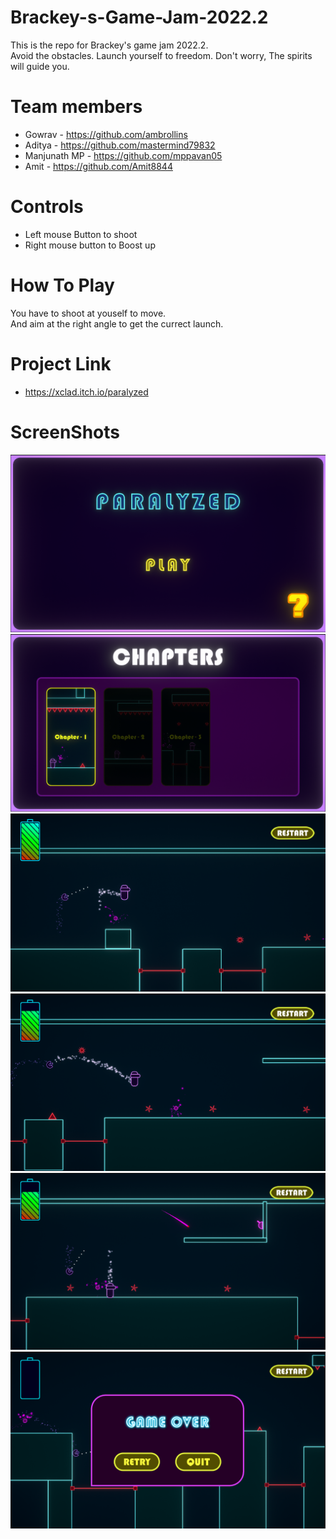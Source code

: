 # Brackey-s-Game-Jam-2022.2
This is the repo for Brackey's game jam 2022.2.
<br>Avoid the obstacles. Launch yourself to freedom. Don't worry, The spirits will guide you.

# Team members
- Gowrav - https://github.com/ambrollins
- Aditya - https://github.com/mastermind79832
- Manjunath MP - https://github.com/mppavan05
- Amit - https://github.com/Amit8844

# Controls
- Left mouse Button to shoot
- Right mouse button to Boost up

# How To Play
You have to shoot at youself to move.<br> And aim at the right angle to get the currect launch.

# Project Link
- https://xclad.itch.io/paralyzed

# ScreenShots
![Screenshot](ScreenShot/MainMenu.png)
![Screenshot](ScreenShot/LevelSelection.png)
![Screenshot](ScreenShot/Gameplay1.png)
![Screenshot](ScreenShot/Gameplay2.png)
![Screenshot](ScreenShot/Gameplay3.png)
![Screenshot](ScreenShot/GameOver.png)
